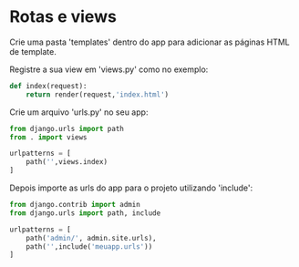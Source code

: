 # Rotas e views

Crie uma pasta 'templates' dentro do app para adicionar as páginas HTML de template.

Registre a sua view em 'views.py' como no exemplo:

```py
def index(request):
    return render(request,'index.html')
```

Crie um arquivo 'urls.py' no seu app:

```py
from django.urls import path
from . import views

urlpatterns = [
    path('',views.index)
]
```

Depois importe as urls do app para o projeto utilizando 'include':

```py
from django.contrib import admin
from django.urls import path, include

urlpatterns = [
    path('admin/', admin.site.urls),
    path('',include('meuapp.urls'))
]
```
